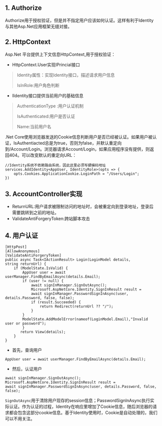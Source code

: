 ## 1. Authorize

Authorize用于授权验证，但是并不指定用户应该如何认证。这样有利于Identity与其他Asp.Net应用框架无缝对接。

## 2. HttpContext

Asp.Net 平台提供上下文信息HttpContext,用于授权验证：

* HttpContext.User实现IPrincial接口

> Identity属性：实现Identity接口，描述请求用户信息
>
> IsInRole:用户角色判断

* IIdentity接口提供当前用户的基础信息

> AuthenticationType :用户认证机制
>
> IsAuthenticated:用户是否认证
>
> Name:当前用户名

.Net Core使用浏览器发送的Cookie信息判断用户是否已经被认证。如果用户被认证，IsAuthentiacted总是为true，否则为false，并默认重定向到/Account/Login。浏览器请求Account/Login，如果应用程序没有提供，则返回404。可以改变默认的重定向URL：

```
//Identity系统不依赖路由系统，因此这里必须写硬编码地址
services.AddIdentity<AppUser, IdentityRole>(opts => {
    opts.Cookies.ApplicationCookie.LoginPath = "/Users/Login";
})
```

## 3. AccountController实现

* ReturnURL:用户请求被限制访问的地址时，会被重定向到登录地址，登录后需要跳转到之前的地址。
* ValidateAntiForgeryToken:跨站脚本攻击

## 4. 用户认证

```
[HttpPost]
[AllowAnonymous]
[ValidateAntiForgeryToken]
public async Task<IActionResult> Login(LoginModel details,
string returnUrl) {
    if (ModelState.IsValid) {
        AppUser user = await userManager.FindByEmailAsync(details.Email);
        if (user != null) {
            await signInManager.SignOutAsync();
            Microsoft.AspNetCore.Identity.SignInResult result =
            await signInManager.PasswordSignInAsync(user, details.Password, false, false);
            if (result.Succeeded) {
                return Redirect(returnUrl ?? "/");
            }
        }
        ModelState.AddModelError(nameof(LoginModel.Email),"Invalid user or password");
        }
       return View(details);        
    }
}
```

* 首先，查询用户

```
AppUser user = await userManager.FindByEmailAsync(details.Email);
```

* 然后，认证用户

```
await signInManager.SignOutAsync();
Microsoft.AspNetCore.Identity.SignInResult result =
await signInManager.PasswordSignInAsync(user, details.Password, false, false);
```

`SignOutAsync`用于清除用户现存的session信息；PasswordSignInAsync执行实际认证。作为认证的过程，Identity在响应里增加了Cookie信息，随后浏览器的请求都会包含这部分cookie信息。基于Identity使用时，Cookie是自动处理的，我们可以不用关注。
























